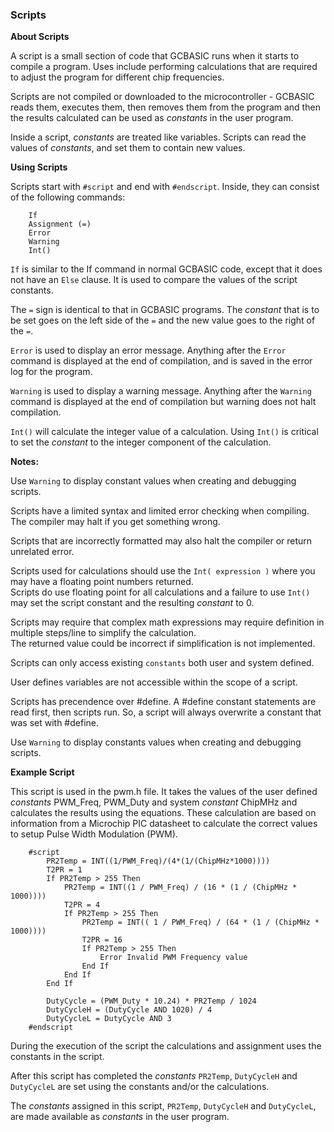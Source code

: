 <div class="section">

<div class="titlepage">

<div>

<div>

### <span id="scripts"></span>Scripts

</div>

</div>

</div>

<span class="strong">**About Scripts**</span>

A script is a small section of code that GCBASIC runs when it starts to
compile a program. Uses include performing calculations that are
required to adjust the program for different chip frequencies.

Scripts are not compiled or downloaded to the microcontroller - GCBASIC
reads them, executes them, then removes them from the program and then
the results calculated can be used as <span
class="emphasis">*constants*</span> in the user program.

Inside a script, <span class="emphasis">*constants*</span> are treated
like variables. Scripts can read the values of <span
class="emphasis">*constants*</span>, and set them to contain new values.

<span class="strong">**Using Scripts**</span>

Scripts start with `#script` and end with `#endscript`. Inside, they can
consist of the following commands:

``` screen
    If
    Assignment (=)
    Error
    Warning
    Int()
```

`If` is similar to the If command in normal GCBASIC code, except that it
does not have an `Else` clause. It is used to compare the values of the
script constants.

The `=` sign is identical to that in GCBASIC programs. The <span
class="emphasis">*constant*</span> that is to be set goes on the left
side of the `=` and the new value goes to the right of the `=`.

`Error` is used to display an error message. Anything after the `Error`
command is displayed at the end of compilation, and is saved in the
error log for the program.

`Warning` is used to display a warning message. Anything after the
`Warning` command is displayed at the end of compilation but warning
does not halt compilation.

`Int()` will calculate the integer value of a calculation. Using `Int()`
is critical to set the <span class="emphasis">*constant*</span> to the
integer component of the calculation.

<span class="strong">**Notes:**</span>

Use `Warning` to display constant values when creating and debugging
scripts.

Scripts have a limited syntax and limited error checking when compiling.
The compiler may halt if you get something wrong.

Scripts that are incorrectly formatted may also halt the compiler or
return unrelated error.

Scripts used for calculations should use the `Int( expression )` where
you may have a floating point numbers returned.  
Scripts do use floating point for all calculations and a failure to use
`Int()` may set the script constant and the resulting <span
class="emphasis">*constant*</span> to 0.

Scripts may require that complex math expressions may require definition
in multiple steps/line to simplify the calculation.  
The returned value could be incorrect if simplification is not
implemented.

Scripts can only access existing `constants` both user and system
defined.

User defines variables are not accessible within the scope of a script.

Scripts has precendence over \#define. A \#define constant statements
are read first, then scripts run. So, a script will always overwrite a
constant that was set with \#define.

Use `Warning` to display constants values when creating and debugging
scripts.

<span class="strong">**Example Script**</span>

This script is used in the pwm.h file. It takes the values of the user
defined <span class="emphasis">*constants*</span> PWM\_Freq, PWM\_Duty
and system <span class="emphasis">*constant*</span> ChipMHz and
calculates the results using the equations. These calculation are based
on information from a Microchip PIC datasheet to calculate the correct
values to setup Pulse Width Modulation (PWM).

``` screen
    #script
        PR2Temp = INT((1/PWM_Freq)/(4*(1/(ChipMHz*1000))))
        T2PR = 1
        If PR2Temp > 255 Then
            PR2Temp = INT((1 / PWM_Freq) / (16 * (1 / (ChipMHz * 1000))))
            T2PR = 4
            If PR2Temp > 255 Then
                PR2Temp = INT(( 1 / PWM_Freq) / (64 * (1 / (ChipMHz * 1000))))
                T2PR = 16
                If PR2Temp > 255 Then
                    Error Invalid PWM Frequency value
                End If
            End If
        End If

        DutyCycle = (PWM_Duty * 10.24) * PR2Temp / 1024
        DutyCycleH = (DutyCycle AND 1020) / 4
        DutyCycleL = DutyCycle AND 3
    #endscript
```

During the execution of the script the calculations and assignment uses
the constants in the script.

After this script has completed the <span
class="emphasis">*constants*</span> `PR2Temp`, `DutyCycleH` and
`DutyCycleL` are set using the constants and/or the calculations.

The <span class="emphasis">*constants*</span> assigned in this script,
`PR2Temp`, `DutyCycleH` and `DutyCycleL`, are made available as <span
class="emphasis">*constants*</span> in the user program.

</div>
